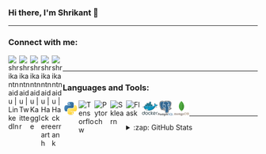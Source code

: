 ### Hi there, I'm Shrikant 👋


---

### Connect with me:

[<img align="left" alt="shrikantnaidu | LinkedIn" width="22px" src="https://cdn.jsdelivr.net/npm/simple-icons@v3/icons/linkedin.svg" />][linkedin]
[<img align="left" alt="shrikantnaidu | Twitter" width="22px" src="https://cdn.jsdelivr.net/npm/simple-icons@v3/icons/twitter.svg" />][twitter]
<!-- [<img align="left" alt="shrikantnaidu | Instagram" width="22px" src="https://cdn.jsdelivr.net/npm/simple-icons@v3/icons/instagram.svg" />][instagram] -->
[<img align="left" alt="shrikantnaidu | Kaggle" width="22px" src="https://cdn.jsdelivr.net/npm/simple-icons@3.0.1/icons/kaggle.svg" />][kaggle]
[<img align="left" alt="shrikantnaidu | Hackerearth" width="22px" src="https://cdn.jsdelivr.net/npm/simple-icons@3.1.0/icons/hackerearth.svg" />][hackerearth]
[<img align="left" alt="shrikantnaidu | Hackerrank" width="22px" src="https://cdn.jsdelivr.net/npm/simple-icons@3.1.0/icons/hackerrank.svg" />][hackerrank]

<br />

---

### Languages and Tools:

[<img align="left" alt="Python" width="32px" src="https://raw.githubusercontent.com/devicons/devicon/master/icons/python/python-original.svg" />][python]
[<img align="left" alt="Tensorflow" width="32px" src="https://www.vectorlogo.zone/logos/tensorflow/tensorflow-icon.svg" />][tensorflow]
[<img align="left" alt="Pytorch" width="32px" src="https://www.vectorlogo.zone/logos/pytorch/pytorch-icon.svg" />][pytorch]
[<img align="left" alt="Sklearn" width="32px" src="https://upload.wikimedia.org/wikipedia/commons/0/05/Scikit_learn_logo_small.svg" />][sklearn]
[<img align="left" alt="Flask" width="32px" src="https://www.vectorlogo.zone/logos/pocoo_flask/pocoo_flask-icon.svg" />][flask]
[<img align="left" alt="Docker" width="32px" src="https://raw.githubusercontent.com/devicons/devicon/master/icons/docker/docker-original-wordmark.svg" />][docker]
[<img align="left" alt="Postgres" width="32px" src="https://raw.githubusercontent.com/devicons/devicon/master/icons/postgresql/postgresql-original-wordmark.svg" />][postgres]
[<img align="left" alt="MongoDB" width="32px" src="https://raw.githubusercontent.com/devicons/devicon/master/icons/mongodb/mongodb-original-wordmark.svg" />][mongodb]


<br />

---

<details>
  <summary>:zap: GitHub Stats</summary>

  <img align="left" alt="Shrikant's GitHub Stats" src="https://github-readme-stats-pi-wine.vercel.app//api?username=shrikantnaidu&show_icons=true&hide_border=true" />

</details>

<br />


[linkedin]: https://www.linkedin.com/in/shrikant-naidu
[kaggle]: https://www.kaggle.com/shrikantnaidu
[twitter]: https://twitter.com/sk_barcaholic
[hackerrank]: https://www.hackerearth.com/@shrikantnaidu777
[hackerearth]: https://www.hackerrank.com/shrikantnaidu777

[python]:https://www.python.org
[tensorflow]:https://www.tensorflow.org
[pytorch]:https://pytorch.org/
[sklearn]:https://scikit-learn.org/
[flask]:https://flask.palletsprojects.com/
[docker]:https://www.docker.com/
[postgres]:https://www.postgresql.org
[mongodb]:https://www.mongodb.com/

<!-- [instagram]:  -->
